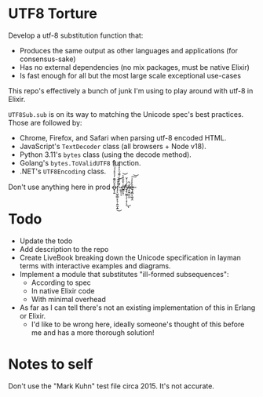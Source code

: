 # UTF8 Torture

Develop a utf-8 substitution function that:
- Produces the same output as other languages and applications (for consensus-sake)
- Has no external dependencies (no mix packages, must be native Elixir)
- Is fast enough for all but the most large scale exceptional use-cases

This repo's effectively a bunch of junk I'm using to play around with utf-8 in Elixir.

`UTF8Sub.sub` is on its way to matching the Unicode spec's best practices. Those are followed by:
- Chrome, Firefox, and Safari when parsing utf-8 encoded HTML.
- JavaScript's `TextDecoder` class (all browsers + Node v18).
- Python 3.11's `bytes` class (using the decode method).
- Golang's `bytes.ToValidUTF8` function.
- .NET's `UTF8Encoding` class.



Don't use anything here in prod o̶̢̹͍̊̆̑͂͊̍̉͒̊́́̈̑̒̐ř̷̡͔͖̜̳̠͓͉̜͍̰̝͍̎̌̌͘͜͝ ̷͇̯̦͎́̆̓͋͗͌́̈̒̓̐̈́e̸̛͇͎̝̣͗͛̑̌͒̔͝s̵̡̢͖̲̦̗̜͙̹̖̍́͑̍̌̕͜ͅḽ̴̫̟͈̫̫̚ę̶͙̻̞͖͉̯̏̓̾͑͠͝



# Todo
- Update the todo
- Add description to the repo
- Create LiveBook breaking down the Unicode specification in layman terms with interactive examples and diagrams.
- Implement a module that substitutes "ill-formed subsequences":
  - According to spec
  - In native Elixir code
  - With minimal overhead
- As far as I can tell there's not an existing implementation of this in Erlang or Elixir.
  - I'd like to be wrong here, ideally someone's thought of this before me and has a more thorough solution!

# Notes to self
Don't use the "Mark Kuhn" test file circa 2015. It's not accurate.
